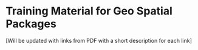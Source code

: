 # Training Material for Geo Spatial Packages

[Will be updated with links from PDF with a short description for each link]
